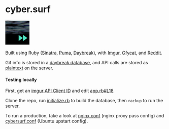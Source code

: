 # cyber.surf

[![](https://raw.githubusercontent.com/0x263b/cyber.surf/master/public/icons/76.png)](https://cyber.surf)

Built using Ruby ([Sinatra](https://github.com/sinatra/sinatra), [Puma](https://github.com/puma/puma), [Daybreak](https://github.com/propublica/daybreak)), with [Imgur](https://api.imgur.com/), [Gfycat](https://gfycat.com/api), and [Reddit](https://www.reddit.com/dev/api).

Gif info is stored in a [daybreak database](app.rb#L56-L59), and API calls are stored as [plaintext](app.rb#L30-L54) on the server.

#### Testing locally

First, get an [imgur API Client ID](https://api.imgur.com/oauth2/addclient) and edit [app.rb#L18](app.rb#L18)

Clone the repo, run [initialize.rb](initialize.rb) to build the database, then `rackup` to run the server. 

To run a production, take a look at [nginx.conf](nginx.conf) (nginx proxy pass config) and [cybersurf.conf](cybersurf.conf) (Ubuntu upstart config).